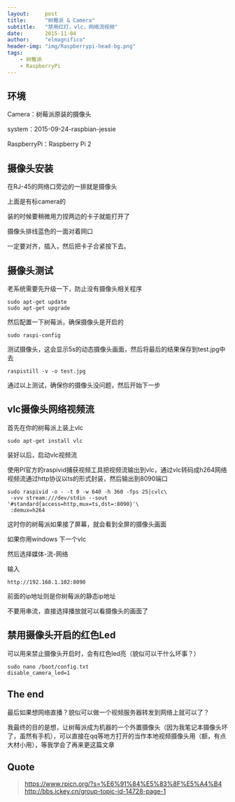 ```yaml
---
layout:     post
title:      "树莓派 & Camera"
subtitle:   "禁用红灯，vlc，网络流视频"
date:       2015-11-04
author:     "elmagnifico"
header-img: "img/Raspberrypi-head-bg.png"
tags:
    - 树莓派
    - RaspberryPi
---
```



## 环境

Camera：树莓派原装的摄像头

system：2015-09-24-raspbian-jessie

RaspberryPi：Raspberry Pi 2

## 摄像头安装

在RJ-45的网络口旁边的一排就是摄像头

上面是有标camera的

装的时候要稍微用力捏两边的卡子就能打开了

摄像头排线蓝色的一面对着网口

一定要对齐，插入，然后把卡子合紧按下去。

## 摄像头测试

老系统需要先升级一下，防止没有摄像头相关程序

	sudo apt-get update 
	sudo apt-get upgrade 

然后配置一下树莓派，确保摄像头是开启的

	sudo raspi-config

测试摄像头，这会显示5s的动态摄像头画面，然后将最后的结果保存到test.jpg中去

	raspistill -v -o test.jpg

通过以上测试，确保你的摄像头没问题，然后开始下一步

## vlc摄像头网络视频流

首先在你的树莓派上装上vlc

	sudo apt-get install vlc

装好以后，启动vlc视频流

使用PI官方的raspivid捕获视频工具把视频流输出到vlc，通过vlc转码成h264网络视频流通过http协议以ts的形式封装，然后输出到8090端口

	sudo raspivid -o - -t 0 -w 640 -h 360 -fps 25|cvlc\
	 -vvv stream:///dev/stdin --sout '#standard{access=http,mux=ts,dst=:8090}'\
	 :demux=h264

这时你的树莓派如果接了屏幕，就会看到全屏的摄像头画面

如果你用windows 下一个vlc

然后选择媒体-流-网络

输入

	http://192.168.1.102:8090

前面的ip地址则是你树莓派的静态ip地址

不要用串流，直接选择播放就可以看摄像头的画面了

## 禁用摄像头开启的红色Led

可以用来禁止摄像头开启时，会有红色led亮（貌似可以干什么坏事？）

	sudo nano /boot/config.txt
	disable_camera_led=1

## The end

最后如果想网络直播？貌似可以做一个视频服务器转发到网络上就可以了？

我最终的目的是想，让树莓派成为机器的一个外置摄像头（因为我笔记本摄像头坏了，虽然有手机），可以直接在qq等地方打开的当作本地视频摄像头用（额，有点大材小用），等我学会了再来更这篇文章

## Quote

> https://www.rpicn.org/?s=%E6%91%84%E5%83%8F%E5%A4%B4
> http://bbs.ickey.cn/group-topic-id-14728-page-1




